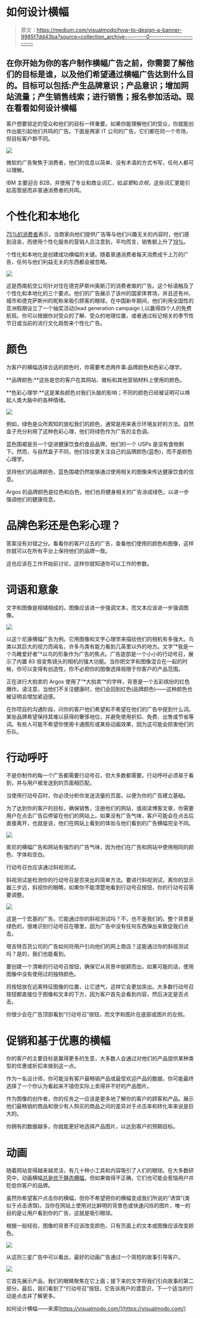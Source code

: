 # 如何设计横幅

> 原文：<https://medium.com/visualmodo/how-to-design-a-banner-9985f7dd43ba?source=collection_archive---------0----------------------->

## 在你开始为你的客户制作横幅广告之前，你需要了解他们的目标是谁，以及他们希望通过横幅广告达到什么目的。目标可以包括:产生品牌意识；产品意识；增加网站流量；产生销售线索；进行销售；报名参加活动。现在看看如何设计横幅

客户想要锁定的受众和他们的目标一样重要。如果你能理解他们的受众，你就能创作出能引起他们共鸣的广告。下面是两家 IT 公司的广告，它们都在同一个市场，但目标客户群不同。

![](img/a3c820a0284fb0eaba55717a18307b71.png)

微软的广告聚焦于消费者，他们的信息以简单、没有术语的方式书写，任何人都可以理解。

IBM 主要迎合 B2B，并使用了专业和商业词汇，如*监管*和*合规*，这些词汇更能引起高管层而非普通消费者的共鸣。

# 个性化和本地化

[75%的消费者](http://blog.hubspot.com/marketing/data-personalize-marketing-li)表示，当商家向他们提供广告等与他们兴趣无关的内容时，他们感到沮丧，而使用个性化服务的营销人员注意到，平均而言，销售额上升了[19%](http://blog.hubspot.com/marketing/data-personalize-marketing-li)。

个性化和本地化是创建成功横幅的关键。随着普通消费者每天消费成千上万的广告，任何与他们利益无关的东西都会被忽略。

![](img/405175946e1c4be23c5b81b34071d1a8.png)

这是西南航空公司针对住在德克萨斯州奥斯汀的消费者做的广告。这个标语触及了个性化和本地化的三个要点。他们的广告展示了该州的国家体育场，并且还有州、城市和德克萨斯州的昵称来吸引顾客的眼球。在中国新年期间，他们利用全国性的亚洲假期设立了一个抽奖活动(lead generation campaign ),以赢得四个人的免费航班。你可以根据你对受众的了解、受众的地理位置，或者通过标记相关的季节性节日或当前的流行文化趋势来个性化广告。

# 颜色

为客户的横幅选择合适的颜色时，你需要考虑两件事:品牌颜色和色彩心理学。

**品牌颜色:**这些是您的客户在其网站、徽标和其他营销材料上使用的颜色。

**色彩心理学:**这是某些颜色对我们头脑的影响；不同的颜色已经被证明可以唤起人类大脑中的各种情绪。

![](img/1101a459ccf00604fcba63be05b3bd9c.png)

例如，绿色是众所周知的放松我们的颜色，通常是用来表示环境友好的方法。自然盒子充分利用了这种色彩心理，他们将绿色作为广告的主色调。

蓝色围裙是另一个促进健康饮食的食品品牌，他们的一个 USPs 是没有食物剩下。然而，与自然盒子不同，他们往往更关注自己的品牌颜色(蓝色)，而不是颜色心理学。

坚持他们的品牌颜色，蓝色围裙仍然能够通过使用相关的图像来传达健康饮食的信息。

Argos 的品牌颜色是红色和白色，他们也将健身相关的广告涂成绿色，以进一步强调他们的健康信息。

# 品牌色彩还是色彩心理？

答案没有对错之分。看看你的客户过去的广告，查看他们使用的颜色和图像，这样你就可以在所有平台上保持他们的品牌一致。

这也应该在工作开始前讨论，这样你就知道你可以工作的参数。

# 词语和意象

文字和图像是相辅相成的。图像应该进一步强调文本，而文本应该进一步强调图像。

![](img/be181c1b0b5fa7a9d99813d85d0fd0ee.png)

以这个尼康横幅广告为例。它用图像和文字心理学来描绘他们的相机有多强大。鸟类以其巨大的视力而闻名，许多鸟类有能力看到几英里以外的地方。文字“*我是一个鸟瞰爱好者”*以鸟的形象作为广告的焦点。广告底部是一个小小的行动号召，展示了内置 83 倍变焦镜头的相机的强大功能。当你把文字和图像混合在一起的时候，你可以变得有创造性，你不必把你的图像选择局限于你客户的产品范围。

正在进行大拍卖的 Argos 使用了“*大拍卖”*的字样，背景是一个五彩缤纷的红色爆炸。请注意，当他们不关注健康时，他们会回到红色(品牌颜色)——这种颜色也被证明会增加紧迫感。

在你项目的沟通阶段，问你的客户他们希望和不希望在他们的广告中提到什么词。某些品牌希望保持其难以获得的奢侈地位，并避免使用折扣、免费、出售或节省等词。有些人可能不希望你使用卡通图形或某些动画效果，因为这可能会损害他们的乐队。

# 行动呼吁

不是你制作的每一个广告都需要行动号召，但大多数都需要。行动呼吁必须易于看到，并与用户被发送到的页面相匹配。

当使用行动号召时，你必须分析你发送流量的页面，以便为你的广告建立基础。

为了达到你的客户的目标，确保销售，注册他们的网站，或阅读博客文章，你需要用户在点击广告后停留在他们的网站上。如果没有广告气味，客户可能会在点击后直接离开，也就是说，他们在网站上看到的体验与他们看到的广告横幅完全不同。

![](img/cf1795ab6684a5687d2676cc16c7cb48.png)

索尼的横幅广告和网站有强烈的广告气味，因为他们在广告和网站中使用相同的颜色、字体和空白。

行动号召也应该通过斜视测试。

斜视测试是检测你的行动号召是否突出的简单方法。要进行斜视测试，离你的显示器三步远，斜视你的眼睛，如果你不能清楚地看到行动号召按钮，你的行动号召需要调整。

![](img/8f71c33502c63d7d51fa690fdf9a24ec.png)

这是一个宏基的广告。它能通过你的斜视测试吗？不，也不是我们的。整个背景是绿色的，很难识别行动号召在哪里，因为广告中没有任何东西弹出来敦促我们点击。

塔吉特百货公司的广告如何将用户引向他们的网上商店？这能通过你的斜视测试吗？是的，我们也能看到。

要创建一个清晰的行动号召按钮，确保它从背景中脱颖而出，如果可能的话，使用图像中没有使用过的独特颜色。

将按钮放在远离特征图像的位置，让它透气，这样它会更加突出。大多数行动号召按钮都直接位于图像和文本的下方，因为客户首先会看到内容，然后决定是否点击。

你很少会在广告顶部看到“行动号召”按钮，而文字和图片在底部或图片的左侧。

# 促销和基于优惠的横幅

你的客户的主要目标是赢得更多的生意，大多数人会通过对他们的产品提供某种类型的优惠或折扣来做到这一点。

作为一名设计师，你可能没有客户最畅销产品或最受欢迎产品的数据，你可能最终选择了一个你认为看起来不错但实际上卖得并不好的产品图片。

作为图像的创作者，你的任务之一应该是更多地了解你的客户的顾客和产品。展示他们最畅销的商品和很少有人购买的商品之间的差异对于点击率和转化率来说是巨大的。

你拥有的数据越多，你就能更好地选择产品图片，以达到客户的预期目标。

# 动画

随着网站变得越来越灵活，有几十种小工具和内容吸引了人们的眼球。在大多数研究中，动画横幅[总是优于静态横幅](https://99designs.com/blog/tips/14-design-tips-for-more-clickable-banner-ads/)，但如果做得不正确，它们也可能会惹恼用户并贬低你客户的品牌。

虽然你希望客户点击你的横幅，但你不希望把你的横幅变成我们所说的“诱饵”(类似于点击诱饵)。当你在网站上使用对比鲜明的背景色或快速闪烁的图片，唯一的目的是让用户看到你的广告，这就是吸引眼球。

根据一般经验，图像的背景不应该改变颜色，只有页面上的文本或图像应该改变颜色。

![](img/cb1c2bf56a8369c89bce89ecd4411c9f.png)

从这则三星广告中可以看出，最好的动画广告通过一个简短的故事引导客户。

![](img/743de157c1764790a602613d30853b6d.png)

它首先展示产品，我们的眼睛聚焦在它上面；接下来的文字将我们引向故事的第二部分。最后，我们看到了“行动号召”按钮，它告诉用户的潜意识，下一个适当的行动是点击并了解更多。

如何设计横幅——来源[https://visualmodo.com/](https://visualmodo.com/)